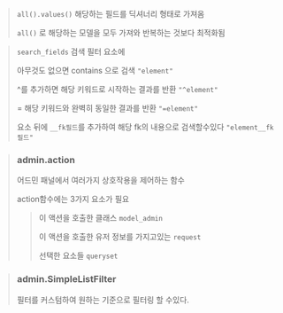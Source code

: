 > `all().values()` 해당하는 필드를 딕셔너리 형태로 가져옴
>
> `all()` 로 해당하는 모델을 모두 가져와 반복하는 것보다 최적화됨

> `search_fields` 검색 필터 요소에
>
> 아무것도 없으면 contains 으로 검색  `"element"`
> 
> ^를 추가하면 해당 키워드로 시작하는 결과를 반환  `"^element"`
> 
> = 해당 키워드와 완벽히 동일한 결과를 반환  `"=element"`
> 
> 요소 뒤에 `__fk필드`를 추가하여 해당 fk의 내용으로 검색할수있다  `"element__fk필드"`

> ### admin.action
>
> 어드민 패널에서 여러가지 상호작용을 제어하는 함수
> 
> action함수에는 3가지 요소가 필요
> > 이 액션을 호출한 클래스 `model_admin`
> > 
> > 이 액션을 호출한 유저 정보를 가지고있는 `request`
> > 
> > 선택한 요소들 `queryset`

> ### admin.SimpleListFilter
> 
> 필터를 커스텀하여 원하는 기준으로 필터링 할 수있다.

